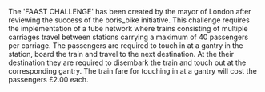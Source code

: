 The 'FAAST CHALLENGE' has been created by the mayor of London after reviewing the success of the boris_bike initiative. This challenge requires the implementation of a tube network where trains consisting of multiple carriages travel between stations carrying a maximum of 40 passengers per carriage. The passengers are required to touch in at a gantry in the station, board the train and travel to the next destination. At the their destination they are required to disembark the train and touch out at the corresponding gantry. The train fare for touching in at a gantry will cost the passengers £2.00 each.
